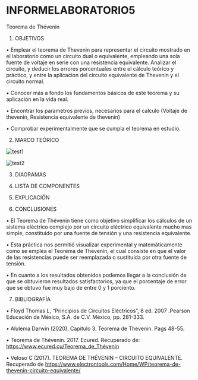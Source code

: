 # INFORMELABORATORIO5
Teorema de Thévenin

1. OBJETIVOS

• Emplear el teorema de Thevenin para representar el circuito mostrado en el laboratorio como un circuito dual o equivalente, empleando una sola fuente de voltaje en serie con una resistencia equivalente. Analizar el circuito, y deducir los errores porcentuales entre el cálculo teórico y práctico, y entre la aplicacion del circuito equivalente de Thevenin y el circuito normal.

• Conocer más a fondo los fundamentos básicos de este teorema y su aplicación en la vida real.

• Encontrar los parametros previos, necesarios para el calculo (Voltaje de thevenin, Resistencia equivalente de thevenin)

• Comprobar experimentalmente que se cumpla el teorema en estudio.

2. MARCO TEÓRICO


![test1](https://user-images.githubusercontent.com/84453557/126717033-c62c76b9-a957-4f10-858f-42ab2f5f9fc1.png)


![test2](https://user-images.githubusercontent.com/84453557/126717198-51566564-df31-489f-8138-30b9c7e110e1.png)


3. DIAGRAMAS

4. LISTA DE COMPONENTES

5. EXPLICACIÓN

6. CONCLUSIONES

• El Teorema de Thévenin tiene como objetivo simplificar los cálculos de un sistema eléctrico complejo por un circuito eléctrico equivalente mucho mas simple, constituido por una fuente de tensión y una resistencia equivalente.

• Esta práctica nos permitió visualizar experimental y matemáticamente como se emplea el Teorema de Thevenin, el cual consiste en que el valor de las resistencias puede ser reemplazada o sustituida por otra fuente de tensión.

• En cuanto a los resultados obtenidos podemos llegar a la conclusión de que se obtuvieron resultados satisfactorios, ya que el porcentaje de error que se obtuvo fue muy bajo de entre 0 y 1 porciento.

7. BIBLIOGRAFÍA

• Floyd Thomas L, “Principios de Circuitos Eléctricos”, 8 ed. 2007 .Pearson Educación de México, S.A. de C.V. México, pp. 281-333.

• Alulema Darwin (2020). Capítulo 3. Teorema de Thevenin. Pags 48-55.

• Teorema de Thévenin. 2017. Ecured. Recuperado de: https://www.ecured.cu/Teorema_de_Thévenin

• Veloso C (2017). TEOREMA DE THÉVENIN – CIRCUITO EQUIVALENTE. Recuperado de https://www.electrontools.com/Home/WP/teorema-de-thevenin-circuito-equivalente/

